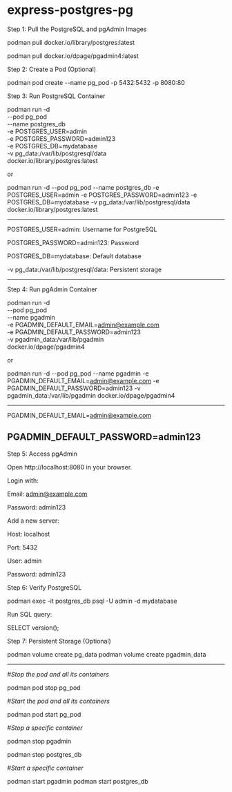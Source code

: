 # express-postgres-pg
Step 1: Pull the PostgreSQL and pgAdmin Images

podman pull docker.io/library/postgres:latest

podman pull docker.io/dpage/pgadmin4:latest

Step 2: Create a Pod (Optional)

podman pod create --name pg_pod -p 5432:5432 -p 8080:80

Step 3: Run PostgreSQL Container

podman run -d \
  --pod pg_pod \
  --name postgres_db \
  -e POSTGRES_USER=admin \
  -e POSTGRES_PASSWORD=admin123 \
  -e POSTGRES_DB=mydatabase \
  -v pg_data:/var/lib/postgresql/data \
  docker.io/library/postgres:latest
  
or

podman run -d --pod pg_pod --name postgres_db -e POSTGRES_USER=admin -e POSTGRES_PASSWORD=admin123 -e POSTGRES_DB=mydatabase -v pg_data:/var/lib/postgresql/data docker.io/library/postgres:latest


----------------------------------------
POSTGRES_USER=admin: Username for PostgreSQL

POSTGRES_PASSWORD=admin123: Password

POSTGRES_DB=mydatabase: Default database

-v pg_data:/var/lib/postgresql/data: Persistent storage

------------------------------------------------

Step 4: Run pgAdmin Container


podman run -d \
  --pod pg_pod \
  --name pgadmin \
  -e PGADMIN_DEFAULT_EMAIL=admin@example.com \
  -e PGADMIN_DEFAULT_PASSWORD=admin123 \
  -v pgadmin_data:/var/lib/pgadmin \
  docker.io/dpage/pgadmin4

  or

podman run -d --pod pg_pod --name pgadmin -e PGADMIN_DEFAULT_EMAIL=admin@example.com -e PGADMIN_DEFAULT_PASSWORD=admin123 -v pgadmin_data:/var/lib/pgadmin docker.io/dpage/pgadmin4



---------------------------

PGADMIN_DEFAULT_EMAIL=admin@example.com

PGADMIN_DEFAULT_PASSWORD=admin123
----------------------------

Step 5: Access pgAdmin

Open http://localhost:8080 in your browser.

Login with:

Email: admin@example.com

Password: admin123

Add a new server:

Host: localhost

Port: 5432

User: admin

Password: admin123


Step 6: Verify PostgreSQL

podman exec -it postgres_db psql -U admin -d mydatabase

Run SQL query:

SELECT version();


Step 7: Persistent Storage (Optional)


podman volume create pg_data
podman volume create pgadmin_data

--------------------------------------------

#*Stop the pod and all its containers*

podman pod stop pg_pod


#*Start the pod and all its containers*

podman pod start pg_pod

#*Stop a specific container*

podman stop pgadmin

podman stop postgres_db

#*Start a specific container*

podman start pgadmin
podman start postgres_db



